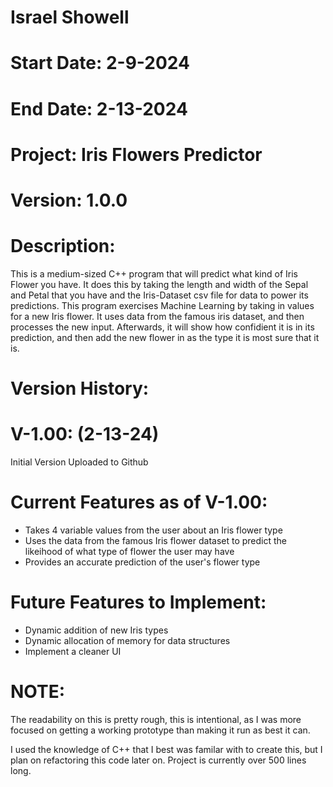 # Israel Showell
# Start Date: 2-9-2024
# End Date: 2-13-2024
# Project: Iris Flowers Predictor
# Version: 1.0.0

# Description:
This is a medium-sized C++ program that will predict what kind of Iris Flower you have. 
It does this by taking the length and width of the Sepal and Petal that you have and the Iris-Dataset csv file for data to power its predictions.
This program exercises Machine Learning by taking in values for a new Iris flower.
It uses data from the famous iris dataset, and then processes the new input.
Afterwards, it will show how confidient it is in its prediction, and then add the new flower in as the
type it is most sure that it is. 

# Version History:

# V-1.00: (2-13-24)
Initial Version
Uploaded to Github

# Current Features as of V-1.00:
- Takes 4 variable values from the user about an Iris flower type 
- Uses the data from the famous Iris flower dataset to predict the likeihood of what type of flower the user may have
- Provides an accurate prediction of the user's flower type

# Future Features to Implement:
- Dynamic addition of new Iris types
- Dynamic allocation of memory for data structures
- Implement a cleaner UI
# NOTE:
The readability on this is pretty rough, this is intentional, 
as I was more focused on getting a working prototype than making 
it run as best it can.

I used the knowledge of C++ that I best was familar with to create this, 
but I plan on refactoring this code later on.
Project is currently over 500 lines long.



